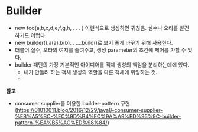 # Builder

- new foo(a,b,c,d,e,f,g,h, . . . ) 이런식으로 생성하면 귀찮음. 실수나 오타를 발견하기도 어렵다.
- new builder().a(a).b(b). . ....build()로 보기 좋게 바꾸기 위해 사용한다.
- 더불어 실수, 오타의 여지를 줄여주고, 생성 parameter의 조건에 제어를 가할 수 있다.
- builder 패턴의 가장 기본적인 아이디어를 객체 생성의 책임을 분리하는데에 있다.  
  - 내가 만들려 하는 객체 생성의 역할을 다른 객체에 위임하는 것.
  - 

**참고**  
- consumer supplier를 이용한 builder-pattern 구현  (https://01010011.blog/2016/12/29/java8-consumer-supplier-%EB%A5%BC-%EC%9D%B4%EC%9A%A9%ED%95%9C-builder-pattern-%EA%B5%AC%ED%98%84/)

